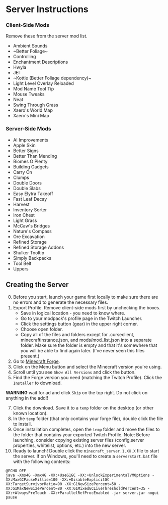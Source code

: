 # Server Instructions

### Client-Side Mods
Remove these from the server mod list.
- Ambient Sounds
- ~Better Foliage~
- Controlling
- Enchantment Descriptions
- Hwyla
- JEI
- ~Kottle (Better Foliage dependency)~
- Light Level Overlay Reloaded
- Mod Name Tool Tip
- Mouse Tweaks
- Neat
- Swing Through Grass
- Xaero's World Map
- Xaero's Mini Map


### Server-Side Mods
- AI Improvements
- Apple Skin
- Better Signs
- Better Than Mending
- Biomes O Plenty
- Building Gadgets
- Carry On
- Clumps
- Double Doors
- Double Slabs
- Easy Elytra Takeoff
- Fast Leaf Decay
- Harvest
- Inventory Sorter
- Iron Chest
- Light Grass
- McCaw's Bridges
- Nature's Compass
- Ore Excavation
- Refined Storage
- Refined Storage Addons
- Shulker Tooltip
- Simply Backpacks
- Tool Belt
- Uppers


## Creating the Server
0. Before you start, launch your game first locally to make sure there are no errors and to generate the necessary files.
1. Export Profile. Remove client-side mods first by unchecking the boxes.
    - Save in logical location - you need to know where.
    - Go to your modpack's profile page in the Twitch Launcher.
    - Click the settings button (gear) in the upper right corner.
    - Choose open folder.
    - Copy all of the files and folders except for .curseclient, minecraftinstance.json, and mods/mod_list.json into a separate folder. Make sure the folder is empty and that it's somewhere that you will be able to find again later. (I've never seen this files present.)
3. Go to [Minecraft Forge](http://files.minecraftforge.net/).
4. Click on the Menu button and select the Minecraft version you're using.
5. Scroll until you see `Show All Versions` and click the button.
6. Find the Forge version you need (matching the Twitch Profile). Click the `Installer` to download.

**WARNING** wait for ad and click `Skip` on the top right. Dp not click on anything in the add!!

7. Click the download. Save it to a `temp` folder on the desktop (or other known location).
8. In the `temp` folder (that only contains your forge file), double click the file to install.
9. Once installation completes, open the `temp` folder and move the files to the folder that contains your exported Twitch Profile.
Note: Before launching, consider copying existing server files (config,server properties, whitelist, options, etc.) into the new server.
10. Ready to launch! Double click the `minecraft_server.1.XX.X` file to start the server. If on Windows, you'll need to create a `serverstart.bat` file with the following contents:
```
@ECHO OFF
java -Xms4G -Xmx4G -XX:+UseG1GC -XX:+UnlockExperimentalVMOptions -XX:MaxGCPauseMillis=100 -XX:+DisableExplicitGC -XX:TargetSurvivorRatio=90 -XX:G1NewSizePercent=50 -XX:G1MaxNewSizePercent=80 -XX:G1MixedGCLiveThresholdPercent=35 -XX:+AlwaysPreTouch -XX:+ParallelRefProcEnabled -jar server.jar nogui
pause
```
